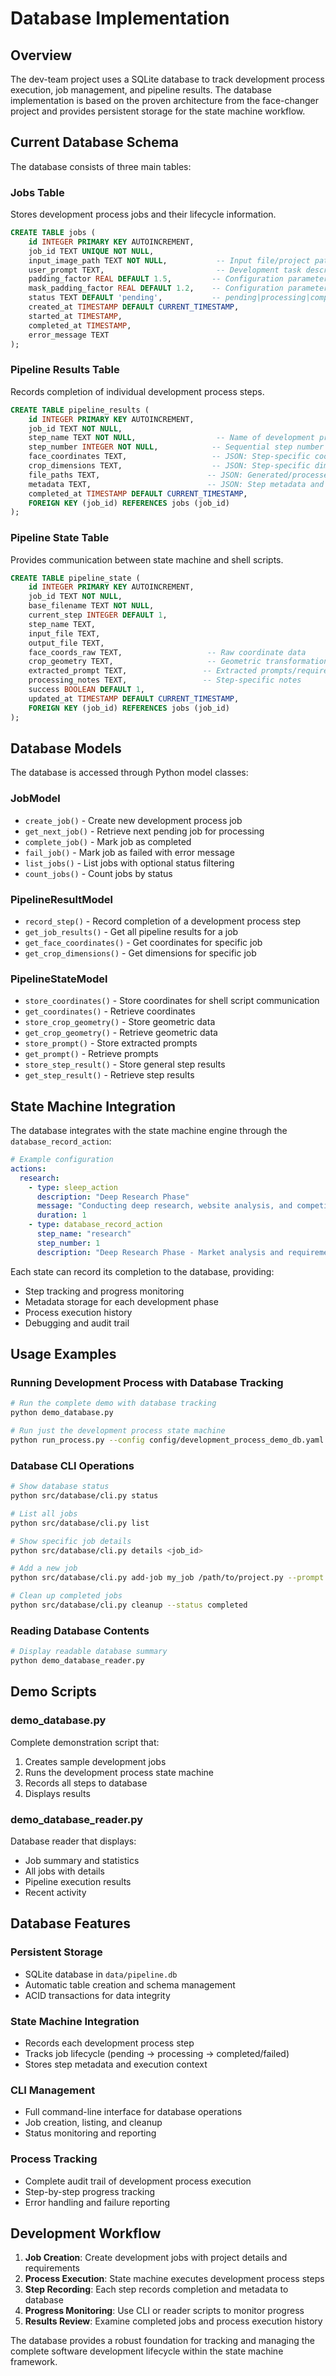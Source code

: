 # Database Implementation

## Overview

The dev-team project uses a SQLite database to track development process execution, job management, and pipeline results. The database implementation is based on the proven architecture from the face-changer project and provides persistent storage for the state machine workflow.

## Current Database Schema

The database consists of three main tables:

### Jobs Table
Stores development process jobs and their lifecycle information.

```sql
CREATE TABLE jobs (
    id INTEGER PRIMARY KEY AUTOINCREMENT,
    job_id TEXT UNIQUE NOT NULL,
    input_image_path TEXT NOT NULL,           -- Input file/project path
    user_prompt TEXT,                         -- Development task description
    padding_factor REAL DEFAULT 1.5,         -- Configuration parameter
    mask_padding_factor REAL DEFAULT 1.2,    -- Configuration parameter
    status TEXT DEFAULT 'pending',           -- pending|processing|completed|failed
    created_at TIMESTAMP DEFAULT CURRENT_TIMESTAMP,
    started_at TIMESTAMP,
    completed_at TIMESTAMP,
    error_message TEXT
);
```

### Pipeline Results Table
Records completion of individual development process steps.

```sql
CREATE TABLE pipeline_results (
    id INTEGER PRIMARY KEY AUTOINCREMENT,
    job_id TEXT NOT NULL,
    step_name TEXT NOT NULL,                  -- Name of development process step
    step_number INTEGER NOT NULL,            -- Sequential step number
    face_coordinates TEXT,                   -- JSON: Step-specific coordinates data
    crop_dimensions TEXT,                    -- JSON: Step-specific dimensions data
    file_paths TEXT,                        -- JSON: Generated/processed file paths
    metadata TEXT,                          -- JSON: Step metadata and description
    completed_at TIMESTAMP DEFAULT CURRENT_TIMESTAMP,
    FOREIGN KEY (job_id) REFERENCES jobs (job_id)
);
```

### Pipeline State Table
Provides communication between state machine and shell scripts.

```sql
CREATE TABLE pipeline_state (
    id INTEGER PRIMARY KEY AUTOINCREMENT,
    job_id TEXT NOT NULL,
    base_filename TEXT NOT NULL,
    current_step INTEGER DEFAULT 1,
    step_name TEXT,
    input_file TEXT,
    output_file TEXT,
    face_coords_raw TEXT,                   -- Raw coordinate data
    crop_geometry TEXT,                     -- Geometric transformations
    extracted_prompt TEXT,                 -- Extracted prompts/requirements
    processing_notes TEXT,                 -- Step-specific notes
    success BOOLEAN DEFAULT 1,
    updated_at TIMESTAMP DEFAULT CURRENT_TIMESTAMP,
    FOREIGN KEY (job_id) REFERENCES jobs (job_id)
);
```

## Database Models

The database is accessed through Python model classes:

### JobModel
- `create_job()` - Create new development process job
- `get_next_job()` - Retrieve next pending job for processing
- `complete_job()` - Mark job as completed
- `fail_job()` - Mark job as failed with error message
- `list_jobs()` - List jobs with optional status filtering
- `count_jobs()` - Count jobs by status

### PipelineResultModel
- `record_step()` - Record completion of a development process step
- `get_job_results()` - Get all pipeline results for a job
- `get_face_coordinates()` - Get coordinates for specific job
- `get_crop_dimensions()` - Get dimensions for specific job

### PipelineStateModel
- `store_coordinates()` - Store coordinates for shell script communication
- `get_coordinates()` - Retrieve coordinates
- `store_crop_geometry()` - Store geometric data
- `get_crop_geometry()` - Retrieve geometric data
- `store_prompt()` - Store extracted prompts
- `get_prompt()` - Retrieve prompts
- `store_step_result()` - Store general step results
- `get_step_result()` - Retrieve step results

## State Machine Integration

The database integrates with the state machine engine through the `database_record_action`:

```yaml
# Example configuration
actions:
  research:
    - type: sleep_action
      description: "Deep Research Phase"
      message: "Conducting deep research, website analysis, and competitor analysis"
      duration: 1
    - type: database_record_action
      step_name: "research"
      step_number: 1
      description: "Deep Research Phase - Market analysis and requirements gathering"
```

Each state can record its completion to the database, providing:
- Step tracking and progress monitoring
- Metadata storage for each development phase
- Process execution history
- Debugging and audit trail

## Usage Examples

### Running Development Process with Database Tracking

```bash
# Run the complete demo with database tracking
python demo_database.py

# Run just the development process state machine
python run_process.py --config config/development_process_demo_db.yaml
```

### Database CLI Operations

```bash
# Show database status
python src/database/cli.py status

# List all jobs
python src/database/cli.py list

# Show specific job details
python src/database/cli.py details <job_id>

# Add a new job
python src/database/cli.py add-job my_job /path/to/project.py --prompt "Create REST API"

# Clean up completed jobs
python src/database/cli.py cleanup --status completed
```

### Reading Database Contents

```bash
# Display readable database summary
python demo_database_reader.py
```

## Demo Scripts

### demo_database.py
Complete demonstration script that:
1. Creates sample development jobs
2. Runs the development process state machine
3. Records all steps to database
4. Displays results

### demo_database_reader.py
Database reader that displays:
- Job summary and statistics
- All jobs with details
- Pipeline execution results
- Recent activity

## Database Features

### Persistent Storage
- SQLite database in `data/pipeline.db`
- Automatic table creation and schema management
- ACID transactions for data integrity

### State Machine Integration
- Records each development process step
- Tracks job lifecycle (pending → processing → completed/failed)
- Stores step metadata and execution context

### CLI Management
- Full command-line interface for database operations
- Job creation, listing, and cleanup
- Status monitoring and reporting

### Process Tracking
- Complete audit trail of development process execution
- Step-by-step progress tracking
- Error handling and failure reporting

## Development Workflow

1. **Job Creation**: Create development jobs with project details and requirements
2. **Process Execution**: State machine executes development process steps
3. **Step Recording**: Each step records completion and metadata to database
4. **Progress Monitoring**: Use CLI or reader scripts to monitor progress
5. **Results Review**: Examine completed jobs and process execution history

The database provides a robust foundation for tracking and managing the complete software development lifecycle within the state machine framework.